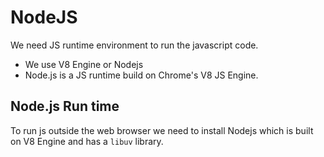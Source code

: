 # NodeJS

We need JS runtime environment to run the javascript code.
* We use V8 Engine or Nodejs
* Node.js is a JS runtime build on Chrome's V8 JS Engine.

## Node.js Run time

To run js outside the web browser we need to install Nodejs which is built on V8 Engine and has a `libuv` library.